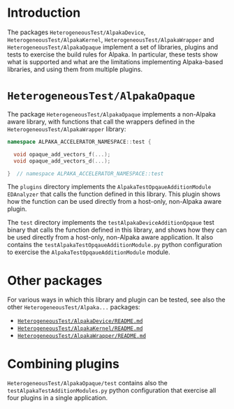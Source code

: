 # Introduction

The packages `HeterogeneousTest/AlpakaDevice`, `HeterogeneousTest/AlpakaKernel`,
`HeterogeneousTest/AlpakaWrapper` and `HeterogeneousTest/AlpakaOpaque` implement a set of libraries,
plugins and tests to exercise the build rules for Alpaka.
In particular, these tests show what is supported and what are the limitations implementing
Alpaka-based libraries, and using them from multiple plugins.


# `HeterogeneousTest/AlpakaOpaque`

The package `HeterogeneousTest/AlpakaOpaque` implements a non-Alpaka aware library, with functions
that call the wrappers defined in the `HeterogeneousTest/AlpakaWrapper` library:
```c++
namespace ALPAKA_ACCELERATOR_NAMESPACE::test {

  void opaque_add_vectors_f(...);
  void opaque_add_vectors_d(...);

}  // namespace ALPAKA_ACCELERATOR_NAMESPACE::test
```

The `plugins` directory implements the `AlpakaTestOpqaueAdditionModule` `EDAnalyzer` that calls the 
function defined in this library. This plugin shows how the function can be used directly from a 
host-only, non-Alpaka aware plugin.

The `test` directory implements the `testAlpakaDeviceAdditionOpqaue` test binary that calls the
function defined in this library, and shows how they can be used directly from a host-only,
non-Alpaka aware application.
It also contains the `testAlpakaTestOpqaueAdditionModule.py` python configuration to exercise the
`AlpakaTestOpqaueAdditionModule` module.


# Other packages

For various ways in which this library and plugin can be tested, see also the other
`HeterogeneousTest/Alpaka...` packages:
  - [`HeterogeneousTest/AlpakaDevice/README.md`](../../HeterogeneousTest/AlpakaDevice/README.md)
  - [`HeterogeneousTest/AlpakaKernel/README.md`](../../HeterogeneousTest/AlpakaKernel/README.md)
  - [`HeterogeneousTest/AlpakaWrapper/README.md`](../../HeterogeneousTest/AlpakaWrapper/README.md)


# Combining plugins

`HeterogeneousTest/AlpakaOpaque/test` contains also the `testAlpakaTestAdditionModules.py` python
configuration that exercise all four plugins in a single application.
